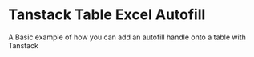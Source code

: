 # Tanstack Table Excel Autofill

A Basic example of how you can add an autofill handle onto a table with Tanstack
